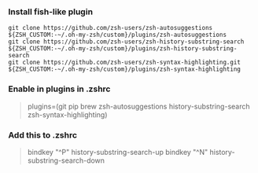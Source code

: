 
### Install fish-like plugin
```
git clone https://github.com/zsh-users/zsh-autosuggestions ${ZSH_CUSTOM:-~/.oh-my-zsh/custom}/plugins/zsh-autosuggestions
git clone https://github.com/zsh-users/zsh-history-substring-search ${ZSH_CUSTOM:-~/.oh-my-zsh/custom}/plugins/zsh-history-substring-search
git clone https://github.com/zsh-users/zsh-syntax-highlighting.git ${ZSH_CUSTOM:-~/.oh-my-zsh/custom}/plugins/zsh-syntax-highlighting
```

### Enable in plugins in .zshrc
> plugins=(git pip brew zsh-autosuggestions history-substring-search zsh-syntax-highlighting)

### Add this to .zshrc
> bindkey "^P" history-substring-search-up
> bindkey "^N" history-substring-search-down
